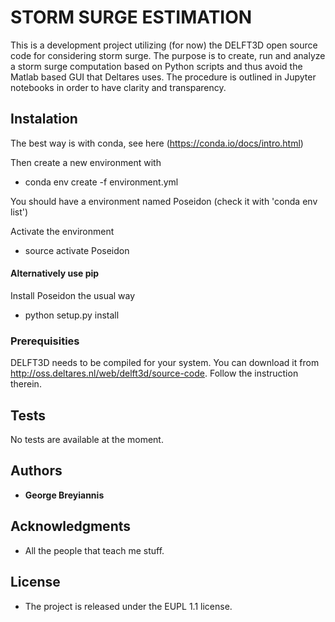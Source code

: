 STORM SURGE ESTIMATION
==============================

This is a development project utilizing (for now) the DELFT3D open source code for considering storm surge. The purpose is to create, run and analyze a storm surge computation based on Python scripts and thus avoid the Matlab based GUI that Deltares uses. The procedure is outlined in Jupyter notebooks in order to have clarity and transparency.

## Instalation

The best way is with conda, see here (https://conda.io/docs/intro.html)

Then create a new environment with

* conda env create -f environment.yml 

You should have a environment named Poseidon (check it with 'conda env list')

Activate the environment 

* source activate Poseidon


#### Alternatively use pip 



Install Poseidon the usual way

* python setup.py install

### Prerequisities

DELFT3D needs to be compiled for your system. You can download it from http://oss.deltares.nl/web/delft3d/source-code. Follow the instruction therein.


## Tests

No tests are available at the moment.

## Authors

* **George Breyiannis** 


## Acknowledgments

* All the people that teach me stuff.  

## License
* The project is released under the EUPL 1.1 license. 

